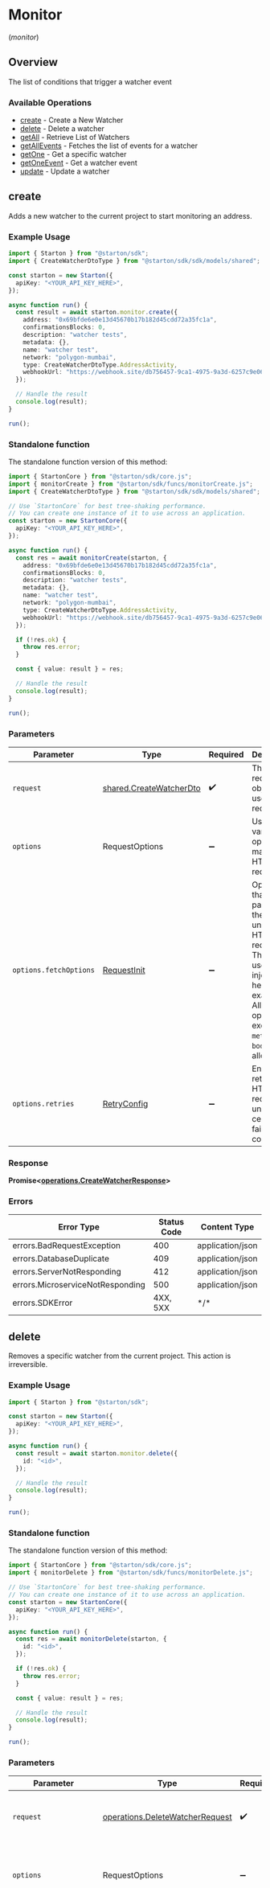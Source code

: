 # Monitor
(*monitor*)

## Overview

The list of conditions that trigger a watcher event

### Available Operations

* [create](#create) - Create a New Watcher
* [delete](#delete) - Delete a watcher
* [getAll](#getall) - Retrieve List of Watchers
* [getAllEvents](#getallevents) - Fetches the list of events for a watcher 
* [getOne](#getone) - Get a specific watcher
* [getOneEvent](#getoneevent) - Get a watcher event
* [update](#update) - Update a watcher

## create

Adds a new watcher to the current project to start monitoring an address.

### Example Usage

```typescript
import { Starton } from "@starton/sdk";
import { CreateWatcherDtoType } from "@starton/sdk/sdk/models/shared";

const starton = new Starton({
  apiKey: "<YOUR_API_KEY_HERE>",
});

async function run() {
  const result = await starton.monitor.create({
    address: "0x69bfde6e0e13d45670b17b182d45cdd72a35fc1a",
    confirmationsBlocks: 0,
    description: "watcher tests",
    metadata: {},
    name: "watcher test",
    network: "polygon-mumbai",
    type: CreateWatcherDtoType.AddressActivity,
    webhookUrl: "https://webhook.site/db756457-9ca1-4975-9a3d-6257c9e0601e",
  });

  // Handle the result
  console.log(result);
}

run();
```

### Standalone function

The standalone function version of this method:

```typescript
import { StartonCore } from "@starton/sdk/core.js";
import { monitorCreate } from "@starton/sdk/funcs/monitorCreate.js";
import { CreateWatcherDtoType } from "@starton/sdk/sdk/models/shared";

// Use `StartonCore` for best tree-shaking performance.
// You can create one instance of it to use across an application.
const starton = new StartonCore({
  apiKey: "<YOUR_API_KEY_HERE>",
});

async function run() {
  const res = await monitorCreate(starton, {
    address: "0x69bfde6e0e13d45670b17b182d45cdd72a35fc1a",
    confirmationsBlocks: 0,
    description: "watcher tests",
    metadata: {},
    name: "watcher test",
    network: "polygon-mumbai",
    type: CreateWatcherDtoType.AddressActivity,
    webhookUrl: "https://webhook.site/db756457-9ca1-4975-9a3d-6257c9e0601e",
  });

  if (!res.ok) {
    throw res.error;
  }

  const { value: result } = res;

  // Handle the result
  console.log(result);
}

run();
```

### Parameters

| Parameter                                                                                                                                                                      | Type                                                                                                                                                                           | Required                                                                                                                                                                       | Description                                                                                                                                                                    |
| ------------------------------------------------------------------------------------------------------------------------------------------------------------------------------ | ------------------------------------------------------------------------------------------------------------------------------------------------------------------------------ | ------------------------------------------------------------------------------------------------------------------------------------------------------------------------------ | ------------------------------------------------------------------------------------------------------------------------------------------------------------------------------ |
| `request`                                                                                                                                                                      | [shared.CreateWatcherDto](../../sdk/models/shared/createwatcherdto.md)                                                                                                         | :heavy_check_mark:                                                                                                                                                             | The request object to use for the request.                                                                                                                                     |
| `options`                                                                                                                                                                      | RequestOptions                                                                                                                                                                 | :heavy_minus_sign:                                                                                                                                                             | Used to set various options for making HTTP requests.                                                                                                                          |
| `options.fetchOptions`                                                                                                                                                         | [RequestInit](https://developer.mozilla.org/en-US/docs/Web/API/Request/Request#options)                                                                                        | :heavy_minus_sign:                                                                                                                                                             | Options that are passed to the underlying HTTP request. This can be used to inject extra headers for examples. All `Request` options, except `method` and `body`, are allowed. |
| `options.retries`                                                                                                                                                              | [RetryConfig](../../lib/utils/retryconfig.md)                                                                                                                                  | :heavy_minus_sign:                                                                                                                                                             | Enables retrying HTTP requests under certain failure conditions.                                                                                                               |

### Response

**Promise\<[operations.CreateWatcherResponse](../../sdk/models/operations/createwatcherresponse.md)\>**

### Errors

| Error Type                       | Status Code                      | Content Type                     |
| -------------------------------- | -------------------------------- | -------------------------------- |
| errors.BadRequestException       | 400                              | application/json                 |
| errors.DatabaseDuplicate         | 409                              | application/json                 |
| errors.ServerNotResponding       | 412                              | application/json                 |
| errors.MicroserviceNotResponding | 500                              | application/json                 |
| errors.SDKError                  | 4XX, 5XX                         | \*/\*                            |

## delete

Removes a specific watcher from the current project. This action is irreversible.

### Example Usage

```typescript
import { Starton } from "@starton/sdk";

const starton = new Starton({
  apiKey: "<YOUR_API_KEY_HERE>",
});

async function run() {
  const result = await starton.monitor.delete({
    id: "<id>",
  });

  // Handle the result
  console.log(result);
}

run();
```

### Standalone function

The standalone function version of this method:

```typescript
import { StartonCore } from "@starton/sdk/core.js";
import { monitorDelete } from "@starton/sdk/funcs/monitorDelete.js";

// Use `StartonCore` for best tree-shaking performance.
// You can create one instance of it to use across an application.
const starton = new StartonCore({
  apiKey: "<YOUR_API_KEY_HERE>",
});

async function run() {
  const res = await monitorDelete(starton, {
    id: "<id>",
  });

  if (!res.ok) {
    throw res.error;
  }

  const { value: result } = res;

  // Handle the result
  console.log(result);
}

run();
```

### Parameters

| Parameter                                                                                                                                                                      | Type                                                                                                                                                                           | Required                                                                                                                                                                       | Description                                                                                                                                                                    |
| ------------------------------------------------------------------------------------------------------------------------------------------------------------------------------ | ------------------------------------------------------------------------------------------------------------------------------------------------------------------------------ | ------------------------------------------------------------------------------------------------------------------------------------------------------------------------------ | ------------------------------------------------------------------------------------------------------------------------------------------------------------------------------ |
| `request`                                                                                                                                                                      | [operations.DeleteWatcherRequest](../../sdk/models/operations/deletewatcherrequest.md)                                                                                         | :heavy_check_mark:                                                                                                                                                             | The request object to use for the request.                                                                                                                                     |
| `options`                                                                                                                                                                      | RequestOptions                                                                                                                                                                 | :heavy_minus_sign:                                                                                                                                                             | Used to set various options for making HTTP requests.                                                                                                                          |
| `options.fetchOptions`                                                                                                                                                         | [RequestInit](https://developer.mozilla.org/en-US/docs/Web/API/Request/Request#options)                                                                                        | :heavy_minus_sign:                                                                                                                                                             | Options that are passed to the underlying HTTP request. This can be used to inject extra headers for examples. All `Request` options, except `method` and `body`, are allowed. |
| `options.retries`                                                                                                                                                              | [RetryConfig](../../lib/utils/retryconfig.md)                                                                                                                                  | :heavy_minus_sign:                                                                                                                                                             | Enables retrying HTTP requests under certain failure conditions.                                                                                                               |

### Response

**Promise\<[operations.DeleteWatcherResponse](../../sdk/models/operations/deletewatcherresponse.md)\>**

### Errors

| Error Type                  | Status Code                 | Content Type                |
| --------------------------- | --------------------------- | --------------------------- |
| errors.BadRequestException  | 400                         | application/json            |
| errors.CouldNotFindResource | 404                         | application/json            |
| errors.SDKError             | 4XX, 5XX                    | \*/\*                       |

## getAll

Fetches list of all watchers associated with the current project.

### Example Usage

```typescript
import { Starton } from "@starton/sdk";
import { Type } from "@starton/sdk/sdk/models/operations";

const starton = new Starton({
  apiKey: "<YOUR_API_KEY_HERE>",
});

async function run() {
  const result = await starton.monitor.getAll({
    address: "0x298e760768c8481780397eE28A127eAd584df4ee",
    confirmationsBlocks: 0,
    limit: 20,
    name: "watcher",
    network: "polygon-mumbai",
    page: 0,
    paused: false,
    type: Type.AddressActivity,
    webhookUrl: "https://webhook.site/db756457-9ca1-4975-9a3d-6257c9e0601e",
  });

  for await (const page of result) {
    // Handle the page
    console.log(page);
  }
}

run();
```

### Standalone function

The standalone function version of this method:

```typescript
import { StartonCore } from "@starton/sdk/core.js";
import { monitorGetAll } from "@starton/sdk/funcs/monitorGetAll.js";
import { Type } from "@starton/sdk/sdk/models/operations";

// Use `StartonCore` for best tree-shaking performance.
// You can create one instance of it to use across an application.
const starton = new StartonCore({
  apiKey: "<YOUR_API_KEY_HERE>",
});

async function run() {
  const res = await monitorGetAll(starton, {
    address: "0x298e760768c8481780397eE28A127eAd584df4ee",
    confirmationsBlocks: 0,
    limit: 20,
    name: "watcher",
    network: "polygon-mumbai",
    page: 0,
    paused: false,
    type: Type.AddressActivity,
    webhookUrl: "https://webhook.site/db756457-9ca1-4975-9a3d-6257c9e0601e",
  });

  if (!res.ok) {
    throw res.error;
  }

  const { value: result } = res;

  for await (const page of result) {
    // Handle the page
    console.log(page);
  }
}

run();
```

### Parameters

| Parameter                                                                                                                                                                      | Type                                                                                                                                                                           | Required                                                                                                                                                                       | Description                                                                                                                                                                    |
| ------------------------------------------------------------------------------------------------------------------------------------------------------------------------------ | ------------------------------------------------------------------------------------------------------------------------------------------------------------------------------ | ------------------------------------------------------------------------------------------------------------------------------------------------------------------------------ | ------------------------------------------------------------------------------------------------------------------------------------------------------------------------------ |
| `request`                                                                                                                                                                      | [operations.GetAllWatcherRequest](../../sdk/models/operations/getallwatcherrequest.md)                                                                                         | :heavy_check_mark:                                                                                                                                                             | The request object to use for the request.                                                                                                                                     |
| `options`                                                                                                                                                                      | RequestOptions                                                                                                                                                                 | :heavy_minus_sign:                                                                                                                                                             | Used to set various options for making HTTP requests.                                                                                                                          |
| `options.fetchOptions`                                                                                                                                                         | [RequestInit](https://developer.mozilla.org/en-US/docs/Web/API/Request/Request#options)                                                                                        | :heavy_minus_sign:                                                                                                                                                             | Options that are passed to the underlying HTTP request. This can be used to inject extra headers for examples. All `Request` options, except `method` and `body`, are allowed. |
| `options.retries`                                                                                                                                                              | [RetryConfig](../../lib/utils/retryconfig.md)                                                                                                                                  | :heavy_minus_sign:                                                                                                                                                             | Enables retrying HTTP requests under certain failure conditions.                                                                                                               |

### Response

**Promise\<[operations.GetAllWatcherResponse](../../sdk/models/operations/getallwatcherresponse.md)\>**

### Errors

| Error Type                 | Status Code                | Content Type               |
| -------------------------- | -------------------------- | -------------------------- |
| errors.BadRequestException | 400                        | application/json           |
| errors.SDKError            | 4XX, 5XX                   | \*/\*                      |

## getAllEvents

Fetches a list of all events linked to a specific watcher, identified by {id}. 

### Example Usage

```typescript
import { Starton } from "@starton/sdk";

const starton = new Starton({
  apiKey: "<YOUR_API_KEY_HERE>",
});

async function run() {
  const result = await starton.monitor.getAllEvents({
    id: "ntif_f94e4a79611947d48254537a8861265d",
    limit: 20,
    page: 0,
  });

  for await (const page of result) {
    // Handle the page
    console.log(page);
  }
}

run();
```

### Standalone function

The standalone function version of this method:

```typescript
import { StartonCore } from "@starton/sdk/core.js";
import { monitorGetAllEvents } from "@starton/sdk/funcs/monitorGetAllEvents.js";

// Use `StartonCore` for best tree-shaking performance.
// You can create one instance of it to use across an application.
const starton = new StartonCore({
  apiKey: "<YOUR_API_KEY_HERE>",
});

async function run() {
  const res = await monitorGetAllEvents(starton, {
    id: "ntif_f94e4a79611947d48254537a8861265d",
    limit: 20,
    page: 0,
  });

  if (!res.ok) {
    throw res.error;
  }

  const { value: result } = res;

  for await (const page of result) {
    // Handle the page
    console.log(page);
  }
}

run();
```

### Parameters

| Parameter                                                                                                                                                                      | Type                                                                                                                                                                           | Required                                                                                                                                                                       | Description                                                                                                                                                                    |
| ------------------------------------------------------------------------------------------------------------------------------------------------------------------------------ | ------------------------------------------------------------------------------------------------------------------------------------------------------------------------------ | ------------------------------------------------------------------------------------------------------------------------------------------------------------------------------ | ------------------------------------------------------------------------------------------------------------------------------------------------------------------------------ |
| `request`                                                                                                                                                                      | [operations.GetAllWatcherEventRequest](../../sdk/models/operations/getallwatchereventrequest.md)                                                                               | :heavy_check_mark:                                                                                                                                                             | The request object to use for the request.                                                                                                                                     |
| `options`                                                                                                                                                                      | RequestOptions                                                                                                                                                                 | :heavy_minus_sign:                                                                                                                                                             | Used to set various options for making HTTP requests.                                                                                                                          |
| `options.fetchOptions`                                                                                                                                                         | [RequestInit](https://developer.mozilla.org/en-US/docs/Web/API/Request/Request#options)                                                                                        | :heavy_minus_sign:                                                                                                                                                             | Options that are passed to the underlying HTTP request. This can be used to inject extra headers for examples. All `Request` options, except `method` and `body`, are allowed. |
| `options.retries`                                                                                                                                                              | [RetryConfig](../../lib/utils/retryconfig.md)                                                                                                                                  | :heavy_minus_sign:                                                                                                                                                             | Enables retrying HTTP requests under certain failure conditions.                                                                                                               |

### Response

**Promise\<[operations.GetAllWatcherEventResponse](../../sdk/models/operations/getallwatchereventresponse.md)\>**

### Errors

| Error Type                 | Status Code                | Content Type               |
| -------------------------- | -------------------------- | -------------------------- |
| errors.BadRequestException | 400                        | application/json           |
| errors.SDKError            | 4XX, 5XX                   | \*/\*                      |

## getOne

Retrieves detailed information about a specific watcher identified by its unique {id} within the current project.

### Example Usage

```typescript
import { Starton } from "@starton/sdk";

const starton = new Starton({
  apiKey: "<YOUR_API_KEY_HERE>",
});

async function run() {
  const result = await starton.monitor.getOne({
    id: "ntif_f94e4a79611947d48254537a8861265d",
  });

  // Handle the result
  console.log(result);
}

run();
```

### Standalone function

The standalone function version of this method:

```typescript
import { StartonCore } from "@starton/sdk/core.js";
import { monitorGetOne } from "@starton/sdk/funcs/monitorGetOne.js";

// Use `StartonCore` for best tree-shaking performance.
// You can create one instance of it to use across an application.
const starton = new StartonCore({
  apiKey: "<YOUR_API_KEY_HERE>",
});

async function run() {
  const res = await monitorGetOne(starton, {
    id: "ntif_f94e4a79611947d48254537a8861265d",
  });

  if (!res.ok) {
    throw res.error;
  }

  const { value: result } = res;

  // Handle the result
  console.log(result);
}

run();
```

### Parameters

| Parameter                                                                                                                                                                      | Type                                                                                                                                                                           | Required                                                                                                                                                                       | Description                                                                                                                                                                    |
| ------------------------------------------------------------------------------------------------------------------------------------------------------------------------------ | ------------------------------------------------------------------------------------------------------------------------------------------------------------------------------ | ------------------------------------------------------------------------------------------------------------------------------------------------------------------------------ | ------------------------------------------------------------------------------------------------------------------------------------------------------------------------------ |
| `request`                                                                                                                                                                      | [operations.GetOneWatcherRequest](../../sdk/models/operations/getonewatcherrequest.md)                                                                                         | :heavy_check_mark:                                                                                                                                                             | The request object to use for the request.                                                                                                                                     |
| `options`                                                                                                                                                                      | RequestOptions                                                                                                                                                                 | :heavy_minus_sign:                                                                                                                                                             | Used to set various options for making HTTP requests.                                                                                                                          |
| `options.fetchOptions`                                                                                                                                                         | [RequestInit](https://developer.mozilla.org/en-US/docs/Web/API/Request/Request#options)                                                                                        | :heavy_minus_sign:                                                                                                                                                             | Options that are passed to the underlying HTTP request. This can be used to inject extra headers for examples. All `Request` options, except `method` and `body`, are allowed. |
| `options.retries`                                                                                                                                                              | [RetryConfig](../../lib/utils/retryconfig.md)                                                                                                                                  | :heavy_minus_sign:                                                                                                                                                             | Enables retrying HTTP requests under certain failure conditions.                                                                                                               |

### Response

**Promise\<[operations.GetOneWatcherResponse](../../sdk/models/operations/getonewatcherresponse.md)\>**

### Errors

| Error Type                  | Status Code                 | Content Type                |
| --------------------------- | --------------------------- | --------------------------- |
| errors.BadRequestException  | 400                         | application/json            |
| errors.CouldNotFindResource | 404                         | application/json            |
| errors.SDKError             | 4XX, 5XX                    | \*/\*                       |

## getOneEvent

Retrieves information about a specific watcher event.

### Example Usage

```typescript
import { Starton } from "@starton/sdk";

const starton = new Starton({
  apiKey: "<YOUR_API_KEY_HERE>",
});

async function run() {
  const result = await starton.monitor.getOneEvent({
    eventId: "wevent_437e18e7470944099bd094e1c936e4cd",
    id: "ntif_f94e4a79611947d48254537a8861265d",
  });

  // Handle the result
  console.log(result);
}

run();
```

### Standalone function

The standalone function version of this method:

```typescript
import { StartonCore } from "@starton/sdk/core.js";
import { monitorGetOneEvent } from "@starton/sdk/funcs/monitorGetOneEvent.js";

// Use `StartonCore` for best tree-shaking performance.
// You can create one instance of it to use across an application.
const starton = new StartonCore({
  apiKey: "<YOUR_API_KEY_HERE>",
});

async function run() {
  const res = await monitorGetOneEvent(starton, {
    eventId: "wevent_437e18e7470944099bd094e1c936e4cd",
    id: "ntif_f94e4a79611947d48254537a8861265d",
  });

  if (!res.ok) {
    throw res.error;
  }

  const { value: result } = res;

  // Handle the result
  console.log(result);
}

run();
```

### Parameters

| Parameter                                                                                                                                                                      | Type                                                                                                                                                                           | Required                                                                                                                                                                       | Description                                                                                                                                                                    |
| ------------------------------------------------------------------------------------------------------------------------------------------------------------------------------ | ------------------------------------------------------------------------------------------------------------------------------------------------------------------------------ | ------------------------------------------------------------------------------------------------------------------------------------------------------------------------------ | ------------------------------------------------------------------------------------------------------------------------------------------------------------------------------ |
| `request`                                                                                                                                                                      | [operations.GetOneWatcherEventRequest](../../sdk/models/operations/getonewatchereventrequest.md)                                                                               | :heavy_check_mark:                                                                                                                                                             | The request object to use for the request.                                                                                                                                     |
| `options`                                                                                                                                                                      | RequestOptions                                                                                                                                                                 | :heavy_minus_sign:                                                                                                                                                             | Used to set various options for making HTTP requests.                                                                                                                          |
| `options.fetchOptions`                                                                                                                                                         | [RequestInit](https://developer.mozilla.org/en-US/docs/Web/API/Request/Request#options)                                                                                        | :heavy_minus_sign:                                                                                                                                                             | Options that are passed to the underlying HTTP request. This can be used to inject extra headers for examples. All `Request` options, except `method` and `body`, are allowed. |
| `options.retries`                                                                                                                                                              | [RetryConfig](../../lib/utils/retryconfig.md)                                                                                                                                  | :heavy_minus_sign:                                                                                                                                                             | Enables retrying HTTP requests under certain failure conditions.                                                                                                               |

### Response

**Promise\<[operations.GetOneWatcherEventResponse](../../sdk/models/operations/getonewatchereventresponse.md)\>**

### Errors

| Error Type                  | Status Code                 | Content Type                |
| --------------------------- | --------------------------- | --------------------------- |
| errors.BadRequestException  | 400                         | application/json            |
| errors.CouldNotFindResource | 404                         | application/json            |
| errors.SDKError             | 4XX, 5XX                    | \*/\*                       |

## update

Modifies the properties of an existing watcher. Only the fields provided in the request body will be updated.

### Example Usage

```typescript
import { Starton } from "@starton/sdk";

const starton = new Starton({
  apiKey: "<YOUR_API_KEY_HERE>",
});

async function run() {
  const result = await starton.monitor.update({
    updateWatcherDto: {
      confirmationsBlocks: 0,
      description: "watcher tests",
      metadata: {},
      name: "watcher tests",
      paused: false,
      webhookUrl: "",
    },
    id: "ntif_f94e4a79611947d48254537a8861265d",
  });

  // Handle the result
  console.log(result);
}

run();
```

### Standalone function

The standalone function version of this method:

```typescript
import { StartonCore } from "@starton/sdk/core.js";
import { monitorUpdate } from "@starton/sdk/funcs/monitorUpdate.js";

// Use `StartonCore` for best tree-shaking performance.
// You can create one instance of it to use across an application.
const starton = new StartonCore({
  apiKey: "<YOUR_API_KEY_HERE>",
});

async function run() {
  const res = await monitorUpdate(starton, {
    updateWatcherDto: {
      confirmationsBlocks: 0,
      description: "watcher tests",
      metadata: {},
      name: "watcher tests",
      paused: false,
      webhookUrl: "",
    },
    id: "ntif_f94e4a79611947d48254537a8861265d",
  });

  if (!res.ok) {
    throw res.error;
  }

  const { value: result } = res;

  // Handle the result
  console.log(result);
}

run();
```

### Parameters

| Parameter                                                                                                                                                                      | Type                                                                                                                                                                           | Required                                                                                                                                                                       | Description                                                                                                                                                                    |
| ------------------------------------------------------------------------------------------------------------------------------------------------------------------------------ | ------------------------------------------------------------------------------------------------------------------------------------------------------------------------------ | ------------------------------------------------------------------------------------------------------------------------------------------------------------------------------ | ------------------------------------------------------------------------------------------------------------------------------------------------------------------------------ |
| `request`                                                                                                                                                                      | [operations.UpdateWatcherRequest](../../sdk/models/operations/updatewatcherrequest.md)                                                                                         | :heavy_check_mark:                                                                                                                                                             | The request object to use for the request.                                                                                                                                     |
| `options`                                                                                                                                                                      | RequestOptions                                                                                                                                                                 | :heavy_minus_sign:                                                                                                                                                             | Used to set various options for making HTTP requests.                                                                                                                          |
| `options.fetchOptions`                                                                                                                                                         | [RequestInit](https://developer.mozilla.org/en-US/docs/Web/API/Request/Request#options)                                                                                        | :heavy_minus_sign:                                                                                                                                                             | Options that are passed to the underlying HTTP request. This can be used to inject extra headers for examples. All `Request` options, except `method` and `body`, are allowed. |
| `options.retries`                                                                                                                                                              | [RetryConfig](../../lib/utils/retryconfig.md)                                                                                                                                  | :heavy_minus_sign:                                                                                                                                                             | Enables retrying HTTP requests under certain failure conditions.                                                                                                               |

### Response

**Promise\<[operations.UpdateWatcherResponse](../../sdk/models/operations/updatewatcherresponse.md)\>**

### Errors

| Error Type                  | Status Code                 | Content Type                |
| --------------------------- | --------------------------- | --------------------------- |
| errors.BadRequestException  | 400                         | application/json            |
| errors.CouldNotFindResource | 404                         | application/json            |
| errors.SDKError             | 4XX, 5XX                    | \*/\*                       |